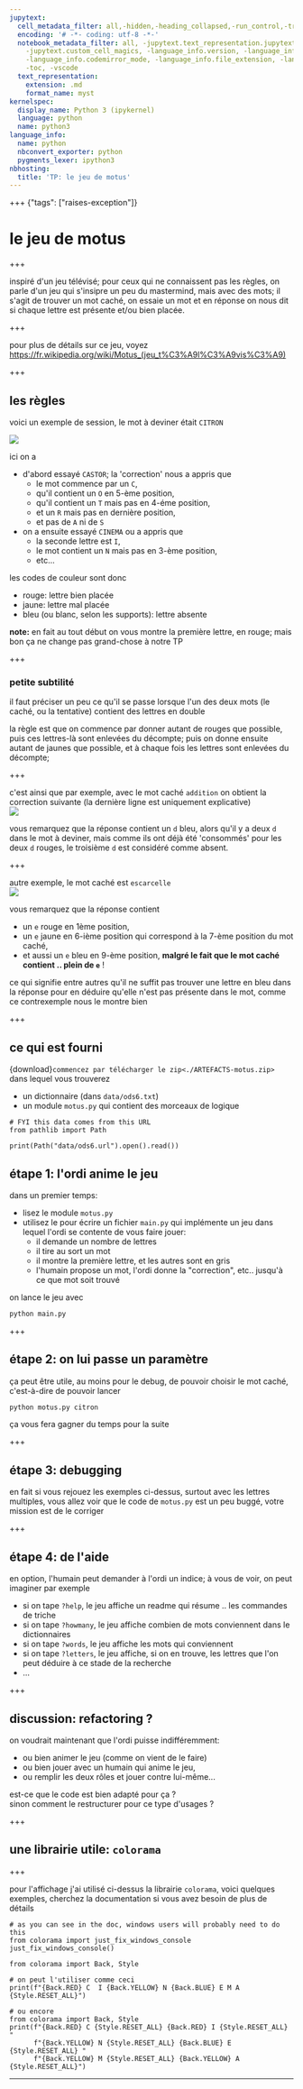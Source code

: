 ```yaml
---
jupytext:
  cell_metadata_filter: all,-hidden,-heading_collapsed,-run_control,-trusted
  encoding: '# -*- coding: utf-8 -*-'
  notebook_metadata_filter: all, -jupytext.text_representation.jupytext_version, -jupytext.text_representation.format_version,
    -jupytext.custom_cell_magics, -language_info.version, -language_info.codemirror_mode.version,
    -language_info.codemirror_mode, -language_info.file_extension, -language_info.mimetype,
    -toc, -vscode
  text_representation:
    extension: .md
    format_name: myst
kernelspec:
  display_name: Python 3 (ipykernel)
  language: python
  name: python3
language_info:
  name: python
  nbconvert_exporter: python
  pygments_lexer: ipython3
nbhosting:
  title: 'TP: le jeu de motus'
---
```


+++ {"tags": ["raises-exception"]}

# le jeu de motus

+++

inspiré d'un jeu télévisé; pour ceux qui ne connaissent pas les règles, on parle d'un jeu qui s'insipre un peu du mastermind, mais avec des mots; il s'agit de trouver un mot caché, on essaie un mot et en réponse on nous dit si chaque lettre est présente et/ou bien placée.

+++

pour plus de détails sur ce jeu, voyez <https://fr.wikipedia.org/wiki/Motus_(jeu_t%C3%A9l%C3%A9vis%C3%A9)>

+++

## les règles

voici un exemple de session, le mot à deviner était `CITRON`

![](media/motus-example.png)

ici on a 
* d'abord essayé `CASTOR`; la 'correction' nous a appris que
  * le mot commence par un `C`,
  * qu'il contient un `O` en 5-ème position,
  * qu'il contient un `T` mais pas en 4-éme position,
  * et un `R` mais pas en dernière position,
  * et pas de `A` ni de `S`
* on a ensuite essayé `CINEMA` ou a appris que
  * la seconde lettre est `I`,
  * le mot contient un `N` mais pas en 3-ème position,
  * etc...

les codes de couleur sont donc
* rouge: lettre bien placée
* jaune: lettre mal placée
* bleu (ou blanc, selon les supports): lettre absente

<div class=note>

**note:** en fait au tout début on vous montre la première lettre, en rouge; mais bon ça ne change pas grand-chose à notre TP
    
</div>

+++

### petite subtilité

il faut préciser un peu ce qu'il se passe lorsque l'un des deux mots (le caché, ou la tentative) contient des lettres en double

la règle est que on commence par donner autant de rouges que possible, puis ces lettres-là sont enlevées du décompte; 
puis on donne ensuite autant de jaunes que possible, et à chaque fois les lettres sont enlevées du décompte;

+++

c'est  ainsi que par exemple, avec le mot caché `addition` on obtient la correction suivante (la dernière ligne est uniquement explicative)  
![](media/example-addition.svg)

vous remarquez que la réponse contient un `d` bleu, alors qu'il y a deux `d` dans le mot à deviner, mais comme ils ont déjà été 'consommés' pour les deux `d` rouges, le troisième `d` est considéré comme absent.

+++

autre exemple, le mot caché est `escarcelle`  
![](media/example-escarcelle.svg)

vous remarquez que la réponse contient

* un `e` rouge en 1ème position, 
* un `e` jaune en 6-ième position qui correspond à la 7-ème position du mot caché, 
* et aussi un `e` bleu en 9-ème position, **malgré le fait que le mot caché contient .. plein de `e`** !

ce qui signifie entre autres qu'il ne suffit pas trouver une lettre en bleu dans la réponse pour en déduire qu'elle n'est pas présente dans le mot, comme ce contrexemple nous le montre bien

+++

## ce qui est fourni

{download}`commencez par télécharger le zip<./ARTEFACTS-motus.zip>`
dans lequel vous trouverez

* un dictionnaire (dans `data/ods6.txt`)
* un module `motus.py` qui contient des morceaux de logique

```{code-cell} ipython3
# FYI this data comes from this URL
from pathlib import Path 

print(Path("data/ods6.url").open().read())
```

## étape 1: l'ordi anime le jeu

dans un premier temps:
* lisez le module `motus.py`
* utilisez le pour écrire un fichier `main.py` qui implémente un jeu dans lequel l'ordi se contente de vous faire jouer:
  * il demande un nombre de lettres
  * il tire au sort un mot
  * il montre la première lettre, et les autres sont en gris
  * l'humain propose un mot, l'ordi donne la "correction", etc.. jusqu'à ce que mot soit trouvé
 
on lance le jeu avec
```bash
python main.py
```

+++

## étape 2: on lui passe un paramètre

ça peut être utile, au moins pour le debug, de pouvoir choisir le mot caché, c'est-à-dire de pouvoir lancer
```bash
python motus.py citron
```

ça vous fera gagner du temps pour la suite

+++

## étape 3: debugging

en fait si vous rejouez les exemples ci-dessus, surtout avec les lettres multiples, vous allez voir que le code de `motus.py` est un peu buggé, votre mission est de le corriger

+++

## étape 4: de l'aide

en option, l'humain peut demander à l'ordi un indice; à vous de voir, on peut imaginer par exemple

* si on tape `?help`, le jeu affiche un readme qui résume .. les commandes de triche
* si on tape `?howmany`, le jeu affiche combien de mots conviennent dans le dictionnaires
* si on tape `?words`, le jeu affiche les mots qui conviennent
* si on tape `?letters`, le jeu affiche, si on en trouve, les lettres que l'on peut déduire à ce stade de la recherche
* ...

+++

## discussion: refactoring ?

on voudrait maintenant que l'ordi puisse indifféremment: 

* ou bien animer le jeu (comme on vient de le faire)
* ou bien jouer avec un humain qui anime le jeu,
* ou remplir les deux rôles et jouer contre lui-même...

est-ce que le code est bien adapté pour ça ?  
sinon comment le restructurer pour ce type d'usages ?

+++

## une librairie utile: `colorama`

+++

pour l'affichage j'ai utilisé ci-dessus la librairie `colorama`, voici quelques exemples, cherchez la documentation si vous avez besoin de plus de détails

```{code-cell} ipython3
# as you can see in the doc, windows users will probably need to do this
from colorama import just_fix_windows_console
just_fix_windows_console()
```

```{code-cell} ipython3
from colorama import Back, Style
```

```{code-cell} ipython3
# on peut l'utiliser comme ceci
print(f"{Back.RED} C  I {Back.YELLOW} N {Back.BLUE} E M A {Style.RESET_ALL}")
```

```{code-cell} ipython3
# ou encore
from colorama import Back, Style
print(f"{Back.RED} C {Style.RESET_ALL} {Back.RED} I {Style.RESET_ALL} "
      f"{Back.YELLOW} N {Style.RESET_ALL} {Back.BLUE} E {Style.RESET_ALL} "
      f"{Back.YELLOW} M {Style.RESET_ALL} {Back.YELLOW} A {Style.RESET_ALL}")
```

***
